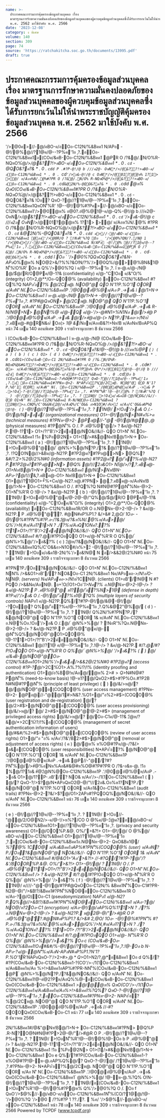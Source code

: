 ```yaml
---
name: >-
  ประกาศคณะกรรมการคุ้มครองข้อมูลส่วนบุคคล เรื่อง
  มาตรฐานการรักษาความมั่นคงปลอดภัยของข้อมูลส่วนบุคคลของผู้ควบคุมข้อมูลส่วนบุคคลซึ่งได้รับการยกเว้นไม่ให้นำพระราชบัญญัติคุ้มครองข้อมูลส่วนบุคคล
  พ.ศ. 2562 มาใช้บังคับ พ.ศ. 2566
date: '2023-12-08'
category: ง พิเศษ
volume: 140
section: 309
page: 74
source: 'https://ratchakitcha.soc.go.th/documents/13995.pdf'
draft: true
---
```


# ประกาศคณะกรรมการคุ้มครองข้อมูลส่วนบุคคล เรื่อง มาตรฐานการรักษาความมั่นคงปลอดภัยของข้อมูลส่วนบุคคลของผู้ควบคุมข้อมูลส่วนบุคคลซึ่งได้รับการยกเว้นไม่ให้นำพระราชบัญญัติคุ้มครองข้อมูลส่วนบุคคล พ.ศ. 2562 มาใช้บังคับ พ.ศ. 2566

'/>@0ค>//-@/คBO-ค/อOอ-C12N/%&Bคค1 N/APอ -@!/@%@//?1@ค/@--?P%ค'1อ ,?.อOอ-C12N/%&Bคค1อ(COค/&คB-Oอ-C12N/%&Bคค1 @PR O /?&@/.N/O%R-NQหO%ํ@*/>/@&??!>คBO-ค/อOอ-C12N/%&Bคค1 * . 0 . `cd` -@QO&?ค?& * . 0 . `cdd P .#?P-@!/@ b ///ค2@- OหN*/>/@&??!>คBO-ค/อOอ-C12N/%&Bคค1 * . 0 . `cd` '/>อ&-@!/@ c OหN*/>/@01?@ํ@ห% 1?1> >@/ ห/Aอห%N/.@%#?PR O /?&@/.N/O% R-NQหO%ํ@*/>/@&??!>คBO-ค/อOอ-C12N/%&Bคค1 * . 0 . `cd` &@2N/%-@QO&?ค?& * . 0 . `cdd ํ@ห% QหO(COค/&คB-Oอ-C12N/%&Bคค1#?PR O /?&@/.N/O%R-NQหO%ํ@*/>/@&??!>คBO-ค/อOอ-C12N/%&Bคค1 * . 0 . `cd` -@QO&?ค?& !Oอ? QหO-?@//?1@ค/@--?P%ค'1อ ,?.อOอ-C12N/%&Bคค1QหON'็%R' !@--@!/@%#?Pค>//-@/คBO-ค/อOอ-C12N/%&Bคค1'/>@0ํ@ห% อ@0?.อํ@%@!@-ค/@-Q%-@!/@ b ///ค2@- OหN*/>/@&??!>คBO-ค/อOอ-C12N/%&Bคค1 * . 0 . `cd` '/>อ&-@!/@ c ///ค2อ OหN*/>/@01?@ํ@ห% 1?1> >@/ ห/Aอห%N/.@% #?PR O /?&@/.N/O%R-NQหO%ํ@*/>/@&??!>คBO-ค/อOอ-C12N/%&Bคค1 * . 0 . `cd` &@2N/%-@QO&?ค?& * . 0 . `cdd ค>//-@/คBO-ค/อOอ-C12N/%&Bคค1 @ออ'/>@0R/O ? !NอR'%?Q Oอ _ '/>@0%?QN/?./N@ ì '/>@0ค>//-@/คBO-ค/อOอ-C12N/%&Bคค1 N/APอ -@!/@% @//?1@ค/@--?P%ค'1อ ,?.อOอ-C12N/%&Bคค1อ(COค/&คB-Oอ-C12N/%&Bคค1@PR O /?&@/.N/O% R-NQหO%ํ@*/>/@&??!>คBO-ค/อOอ-C12N/%&Bคค1 * . 0 . `cd` -@QO&?ค?& * . 0 . `cdd î Oอ ` '/>@0%?QQหOQO&?ค?&N-APอ*O%ํ@ห% NO@2>&/?%%?&O!N/?%'/>@0Q%/@>@%BN&1@ N'็%!O%R' Oอ a Q%'/>@0%?Q ì ค/@--?P%ค'1อ ,?. î ห-@.ค/@-/N@ @/$ํ@/R/O@Pค/@-1?& (confidentiality) ค/@-"C!Oอ ค/&"O/% (integrity) O1>2,@**/Oอ-QO@% (availability) อOอ-C12N/%&Bคค1 #?Q%?Q N*APอ'้อ?% @/2Cห@. NO@"@ QO N'1?P.%O'1 OOR ห/AอN'ิ N(.Oอ-C12N/%&Bคค1P .'/@0@อํ@%@ห/Aอ P .->อ& ì @/1>N-> Oอ-C12N/%&Bคค1 î ห-@.ค/@-/N@ @/1>N-> -@!/@//?1@ค/@--?P%ค'1อ ,?. #?P#ํ@QหON> @/2Cห@. NO@"@ QO N'1?P.%O'1 OOR ห/AอN'ิ N(.Oอ-C12N/%&Bคค1P .'/@0@ อํ@%@ห/AอP .->อ& R-N/N@>N> @N!%@ ค/@-Q ค/@-'/>-@#N1>%N1Nอ @//>#ํ@ P .'/@0@อํ@%@ห/AอP .->อ& @//>#ํ@ค/@-(> N?P./?&คอ-*>/N!อ/์ ,?.คBค@-#@RN&อ/์ Oอ(> *1@ &*/Nอห/AออB&?!>Nห!B ห/AอNห!BอAP%Q หน้า 74 เลม 140 ตอนพิเศษ 309 ง ราชกิจจานุเบกษา 8 ธันวาคม 2566

ì (COค/&คB-Oอ-C12N/%&Bคค1 î ห-@.ค/@-/N@ (COค/&คB-Oอ-C12N/%&Bคค1#?PR O /?&@/.N/O%R-NQหO%ํ@ */>/@&??!>คBO-ค/อOอ-C12N/%&Bคค1 * . 0 . `cd` -@QO&?ค?&!@--@!/@ b ///คห%@P ( ` ) ( a ) ( b ) ( c ) O1> ( d ) OหN*/>/@&??!>คBO-ค/อOอ-C12N/%&Bคค1 * . 0 . `cd` O1>(COค/&คB-Oอ-C1 2N/%&Bคค1#?PR O /?&.N/O%R-NQหO%ํ@&#&??!>OหN*/>/@&??!>คBO-ค/อOอ-C12N/%&Bคค1 * . 0 . `cd` #?Qห- ห/AอO!N&@2N/%-@QO&?ค?&!@-#?Pํ@ห% Q%*/>/@01?@!@--@!/@ b ///ค2อ OหN*/>/@&??!>คBO-ค/อOอ-C12N/%&Bคค1 * . 0 . `cd` Oอ b (COค/&คB-Oอ-C12N/%&Bคค1-?ห%O@#?P!Oอ? QหO-?@//?1@ค/@--?P%ค'1อ ,?.อ Oอ-C12N/%&Bคค1#?PNห-@>2- N*APอ'้อ?%@/2Cห@. NO@"@ QO N'1?P.%O'1 OOR ห/AอN'ิ N(. Oอ-C12N/%&Bคค1P .'/@0@อํ@%@ห/AอP .->อ& P .>!Oอ-?-@!/@//?1@ค/@--?P%ค'1อ ,?. #?PN'็%R'!@--@!/@% ? !NอR'%?Q ( _ ) -@!/@//?1@ค/@--?P%ค'1อ ,?. ? 1N@/ >!Oอค/อ&ค1B-@/NO&//&//- QO O1>N'ิ N(.Oอ-C12N/%&Bคค1 R-N/N@Oอ-C12N/%&Bคค1 ? 1N@/>อ.CNQ%/C'O&&Nอ2@/ห/AอQ%/C'O&& อ>N1O#/อ%>2์ ห/Aอ/C'O&&อAP%Q O!@- ( ` ) -@!/@//?1@ค/@--?P%ค'1อ ,?. ? 1N@/ >!Oอ'/>อ& O /.-@!/@/N>อค์/ (organizational measures) O1>-@!/@/N>N#ค%>ค (technical measures) #?PNห-@>2- @Pอ@//-"@ -@!/@/#@@.,@* (physical measures) #?Pํ@N'็% O /. P .คํ@%@"@/> ? &ค/@-N2?P.!@-1?1> O1>/?!"B'/>2ค์อ@/NO&//&//- QO O1>N'ิ N(.Oอ-C12N/%&Bคค1 !1อ %Pอ@2N> O1>(1/>#&@Nห!B@/1>N-> Oอ-C12N/%&Bคค1 ( a ) -@!/@//?1@ค/@--?P%ค'1อ ,?. ? 1N@/ >!Oอคํ@%@"@@/ ํ @N%>%@/N?P./?& @//?1@ค/@--?P%ค'1อ ,?. !?QO!N@//>&Bค/@-N2?P.#?P2ํ@ค?#?Pอ@>N> @Q%?&#/?*.์2>%2@/2%N#0 (information assets) #?P2ํ@ค? @/'้อ?%ค/@-N2?P.#?P2ํ@ค?#?Pอ@>N> @Q% @/!//2อ&O1> N)้@/>/?,?.คBค@-O1>Nห!B@/1>N-> Oอ-C12N/%&Bคค1 @/N(>Nห!BN-APอ-?@/!//*&,?.คBค@-O1> Nห!B@/1>N-> Oอ-C12N/%&Bคค1 O1>@//?1@O1>+ื้%+Cค/@-N2?.ห@.#?PN> @,?.คBค@-ห/AอNห!B @/1>N-> Oอ-C12N/%&Bคค1 O /. #?Q%?Q N#N@#?Pํ@N'็%Nห-@>2- O1>N'็%R'R O !@-/> ? &ค/@-N2?P. ( b ) -@!/@//?1@ค/@--?P%ค'1อ ,?. ? 1N@/ >!Oอคํ@%@"@ค/@-2@-@/"Q%@/$ํ@/R/O @Pค/@-1?& (confidentiality) ค/@-"C!Oอค/&"O/% (integrity) O1>2,@**/Oอ-QO@% (availability) อOอ-C12N/%&Bคค1R/OR O อ.N@Nห-@>2-!@-/> ? &ค/@-N2?P. P .คํ@%@"@'ั?. #@N#คP%P1.? &/>&# 2,@*O/ 1Oอ- -@!/@%#?PN'็%#?P.อ-/?&2ํ@ห/?&ห%N/.@%ห/Aอ>@/ Q%'/>N,#ห/Aอ1?1>N ? ./?%ห/AอQ1ONค?.?% 1?1>O1>/?!"B'/>2ค์อ@/NO&//&//- QO O1>N'ิ N(.Oอ-C12N/%&Bคค1 #/?*.@/#?P!OอQO O1>ค/@-N'็%R'R O Q%@/ ํ @N%>%@/'/>อ&?% ( c ) 2ํ@ห/?&@/NO&//&//- QO O1>N'ิ N(.Oอ-C12N/%&Bคค1Q%/C'O&&อ>N1O#/อ%>2์ -@!/@//?1@ค/@--?P%ค'1อ ,?. ? 1N@/ >!Oอค/อ&ค1B-2N/%'/>อ&!N@ N อ/>&&2@/2%N#0 หน้า 75 เลม 140 ตอนพิเศษ 309 ง ราชกิจจานุเบกษา 8 ธันวาคม 2566

#?PN?P./Oอ?&@/NO&//&//- QO O1>N'ิ N(.Oอ-C12N/%&Bคค1 NN% />&&O1>อB'/์? NO&Oอ-C1 2N/%&Bคค1 Nค/APอคอ-*>/N!อ/์O-NN@. (servers) Nค/APอคอ-*>/N!อ/์1CN@. (clients) O1>อB'/์!N@ N #?PQO />&&Nค/AอN@. อ+!์O//์O1>Oอ'*1>Nค?% อ.N@Nห-@>2-!@-/> ? &ค/@-N2?P. P .คํ@%@"@ ห1?@/'้อ?%N>1@ (defense in depth) #?Pค//'/>อ& O /.-@!/@/'้อ?%ห1@.?Q% (multiple layers of security controls) N*APอ1 ค/@-N2?P.Q%/?#?P-@!/@/&@-@!/@/ -?Oอํ@? Q%@/'้อ?%ค/@--?P%ค'1อ ,?.Q%&@2"@%@/์ ( d ) -@!/@//?1@ค/@--?P%ค'1อ ,?. ? 1N@/ Q%2N/%#?PN?P./?&@/NO@"@ QO N'1?P.%O'1 OOR 1& ห/AอN'ิ N(.Oอ-C12N/%&Bคค1 อ.N@%Oอ.!Oอ'/>อ& O /.@/ ํ @N%>%@/ ? !NอR'%?Qอ.N@Nห-@>2-!@-/> ? &ค/@-N2?P. P .คํ@%@"@ค/@-ํ@N'็%Q%@/NO@"@O1>QO@% !@-1?1>O1>/?!"B'/>2ค์อ@/NO&//&//- QO O1>N'ิ N(.Oอ-C12N/%&Bคค1 @//?1@ ค/@--?P%ค'1อ ,?.!@-/> ? &ค/@-N2?P. #/?*.@/#?P!OอQO O1>ค/@-N'็%R'R O Q%@/ ํ @N%>%@/ '/>อ&?% (  ) @/ค/&คB-@/NO@"@Oอ-C12N/%&Bคค1O1>2N/%'/>อ&อ/>&&2@/2%N#0 #?P2ํ@ค? (access control) #?P-?@/*>2C%์O1>.A%.?%!?/!% (identity proofing and authentication) O1>@/อ%B@!ห/Aอ@/ํ@ห% 2>#$>Q%@/NO@"@O1>QO@% (authorization) #?PNห-@>2- P .คํ@%@"@ ห1?@/QหO2>#$>N#N@#?Pํ@N'็% (need-to-know basis) !@-ห1?@/QหO2>#$>#?P%Oอ.#?P2B N#N@#?Pํ@N'็% (principle of least privilege) (  ) @/&/>ห@/? @/@/NO@"@อ(COQO@% (user access management) #?PNห-@>2- @Pอ@//-"@@/1#>N&?.%O1>@/"อ%2>#$>(COQO@% (user registration and de-registration) @/? @/2>#$>@/NO@"@อ(COQO@% (user access provisioning) @/&/>ห@/? @/ 2>#$>@/NO@"@!@-2>#$> (management of privileged access rights) @/&/>ห@/? @/Oอ-C1ค/@-1?& 2ํ@ห/?&@/*>2C%์!?/!%อ(COQO@% (management of secret authentication information of users) @/#&#/%2>#$>@/NO@"@อ(COQO@% (review of user access rights) O1>@/"อ "อ% ห/Aอ'/?&'/B2>#$>@/NO@"@ (removal or adjustment of access rights) ( ค ) @/ํ@ห% ห%O@#?Pค/@-/?&(> อ&อ(COQO@% (user responsibilities) N*APอ'้อ?% @/NO@"@ QO N'1?P.%O'1 OOR 1& ห/AอN'ิ N(.Oอ-C12N/%&Bคค1P .'/@0@อํ@%@ห/AอP .->อ& @P//-"@/?#?PN'็%@//>#ํ@%อNห%Aอ&#&@#ห%O@#?P#?PR O /?&-อ&ห-@. !1อ %@/1?1อ& #ํ@2ํ@N%@Oอ-C12N/%&Bคค1P .'/@0@อํ@%@ห/AอP .->อ& O1>@/1?P-.อB'/์? NO& ห/Aอ'/>-/1(1Oอ-C12N/%&Bคค1 (  ) @/? QหO-?/>$?@/N*APอQหO2@-@/"!//2อ&.Oอ%ห1?N?P./?&@/NO@"@ N'1?P.%O'1 OOR ห/Aอ1&Oอ-C12N/%&Bคค1 (audit trails) #?PNห-@>2-?&/>$?@/O1>2APอ#?PQOQ%@/NO&//&//- QO ห/AอN'ิ N(.Oอ-C12N/%&Bคค1 หน้า 76 เลม 140 ตอนพิเศษ 309 ง ราชกิจจานุเบกษา 8 ธันวาคม 2566

( e ) -@!/@//?1@ค/@--?P%ค'1อ ,?. ? 1N@/ >!Oอ//-"@@/2/O@N2/>-ค/@-!/>ห%?/CO O @%ค/@-2ํ@ค?อ@/คBO-ค/อOอ-C12N/%&Bคค1O1>@//?1@ค/@--?P%ค'1อ ,?. (privacy and security awareness) O1>@/OO%P.&@. O%/'>&?!> O1>-@!/@/ O @%@/คBO-ค/อOอ-C12N/%&Bคค1 O1>@//?1@ค/@--?P%ค'1อ ,?.อ(COค/&คB-Oอ-C12N/%&Bคค1อ.N@Nห-@>2- QหO&Bค1@/ *%?@% 1CO@ ห/Aอ&Bคค1อAP%#?PN'็%(COQO@% (user) ห/AอN?P./Oอ?&@/NO@"@ NO&//&//- QO N'1?P.%O'1 OOR 1& ห/AอN'ิ N(.Oอ-C12N/%&Bคค1 #/@&O1>"Aอ'>&?!> //-#?Q/?#?P-?@/'/?&'/BOOR%P.&@. O%/'>&?!> O1>-@!/@/ ? 1N@/ O /. P .คํ@%@"@1?1>O1>/?!"B'/>2ค์อ@/NO&//&//- QO O1>N'ิ N(.Oอ-C12N/%&Bคค1 /> ? &ค/@-N2?P. #/?*.@/#?P!OอQO O1>ค/@-N'็%R'R O Q%@/ ํ @N%>%@/ '/>อ&?% ( f ) -@!/@//?1@ค/@--?P%ค'1อ ,?. ? 1N@/ ค////-"@-@!/@/#?P#ํ@QหOOอ-C12N/% &Bคค1N'็%Oอ-C1#?PR-N2@-@/"/>&B!?/&Bคค1#?PN'็%NO@อOอ-C12N/%&Bคค1R O ห/Aอ-?@/O)Oอ-C1 (pseudonymization) N*APอ1 ค/@-N2?P.Q%@//>&B!?/&Bคค1#?PN'็%NO@อOอ-C12N/%&Bคค1 ห/Aอ-?@/ NO@/ห?2Oอ-C1 (encryption) ห/Aอ-@!/@/อAP%Q%1?1>N ? ./?% อ.N@Nห-@>2-!@-/> ? &ค/@-N2?P. ห@2@-@/"/>#ํ@R O P .คํ@%@"@'ั?.#@N#คP%P1.? &/>&# 2,@*O/ 1Oอ- -@!/@%#?PN'็% #?P.อ-/?&2ํ@ห/?&ห%N/.@%ห/Aอ>@/Q%'/>N,#ห/Aอ1?1>N ? ./?%ห/AอQ1ONค?.?% 1?1>O1> /?!"B'/>2ค์อ@/NO&//&//- QO O1>N'ิ N(.Oอ-C12N/%&Bคค1 #/?*.@/#?P!OอQO O1>ค/@- N'็%R'R O Q%@/ ํ @N%>%@/'/>อ&?% Oอ c (COค/&คB-Oอ-C12N/%&Bคค1!Oอ#&#/%-@!/@//?1@ค/@--?P%ค'1อ ,?.!@-Oอ b N-APอ-?ค/@-ํ@N'็%ห/AอN-APอN#คP%P1.?N'1?P.%O'1R'N*APอQหO-?'/>2>#$>,@*Q%@//?1@ค/@--?P%ค '1อ ,?.#?PNห-@>2- P .คํ@%@"@/> ? &ค/@-N2?P.!@-'ั?.#@N#คP%P1.? &/>&# 2,@*O/ 1Oอ- -@!/@%#?PN'็%#?P.อ-/?&2ํ@ห/?&ห%N/.@%ห/Aอ>@/Q%'/>N,#ห/Aอ1?1>N ? ./?%ห/AอQ1ONค?.?% 1?1>O1>/?!"B'/>2ค์อ@/NO&//&//- QO O1>N'ิ N(.Oอ-C12N/%&Bคค1 #/?*.@/#?P!OอQO O1>ค/@-N'็%R'R O Q%@/ ํ @N%>%@/'/>อ&?% N-APอ-?Nห!B@/1>N-> Oอ-C12N/%&Bคค1 QหO"Aอ/N@(COค/&คB-Oอ-C12N/%&Bคค1-?ค/@-ํ@N'็%!Oอ#&#/% -@!/@//?1@ค/@--?P%ค'1อ ,?.!@-///คห%@P N/O%O!N@/1>N-> ? 1N@/R-N-?ค/@-N2?P.#?P>-? (1/>#&!Nอ2>#$>O1>N2/?,@*อ&Bคค1 Oอ d Q%/?#?P(COค/&คB-Oอ-C12N/%&Bคค1-?(CO'/>-/1(1Oอ-C12N/%&Bคค1 ห/Aอ&Bคค1ห/Aอ %>!>&Bคค1อAP%#?PR-NN'็%(COค/&คB-Oอ-C12N/%&Bคค1 @P ํ @N%>%@/N?P./?&@/NO&//&//- QO ห/AอN'ิ N(. Oอ-C12N/%&Bคค1!@-คํ@2?Pห/AอQ%%@-อ(COค/&คB-Oอ-C12N/%&Bคค1 QหO(COค/&คB-Oอ-C12N/%&Bคค1 *>@/@ํ@ห% QหO(CO'/>-/1(1Oอ-C12N/%&Bคค1ห/Aอ&Bคค1ห/Aอ%>!>&Bคค1%?Q%? QหO-?-@!/@//?1@ ค/@--?P%ค'1อ ,?.อOอ-C12N/%&Bคค1#?PNห-@>2- N*APอ'้อ?%@/2Cห@. NO@"@ QO N'1?P.%O'1 OOR ห/AอN'ิ N(.Oอ-C12N/%&Bคค1P .'/@0@อํ@%@ห/AอP .->อ& //-#?QOOQหO(COค/&คB-Oอ-C1 หน้า 77 เลม 140 ตอนพิเศษ 309 ง ราชกิจจานุเบกษา 8 ธันวาคม 2566

2N/%&Bคค1#/@&"@Nห!B@/1>N-> Oอ-C12N/%&Bคค1#?PN> @Q%P .R-N?O@N#N@#?P>2@-@/"/>#ํ@R O P .-@!/@//?1@ค/@--?P%ค'1อ ,?. ? 1N@/ >!OอN'็%R'!@--@!/@%!@-Oอ b P .คํ@%@"@ /> ? &ค/@-N2?P.!@-1?1>O1>/?!"B'/>2ค์อ@/NO&//&//- QO O1>N'ิ N(.Oอ-C12N/%&Bคค1 !1อ %Pอ@2N> O1>(1/>#&@Nห!B@/1>N-> Oอ-C12N/%&Bคค1 Oอ e Q%/?#?P(COค/&คB-Oอ-C12N/%&Bคค1-?ห%O@#?P!@-ห-@.อAP%Q%@/? QหO-?-@!/@/ /?1@ค/@--?P%ค'1อ ,?.#?PNห-@>2- N*APอ'้อ?%@/2Cห@. NO@"@ QO N'1?P.%O'1 OOR ห/Aอ N'ิ N(.Oอ-C12N/%&Bคค1P .'/@0@อํ@%@ห/AอP .->อ& QหO(COค/&คB-Oอ-C12N/%&Bคค1 ํ @N%>%@/ !@-ห-@.%?Q% O!N-@!/@//?1@ค/@--?P%ค'1อ ,?. ? 1N@/อ(COค/&คB-Oอ-C12N/%&Bคค1 >!OอN'็%R'!@--@!/@%#?Pํ@ห% Q%'/>@0%?Q O /. Oอ f QหO'/>$@%//-@/คBO-ค/อOอ-C12N/%&Bคค1N'็%(CO/?1@@/!@-'/>@0%?Q '/>@0  /?%#?P 1 $?%/@ค- * . 0 . `cd 6 N$?./?.  %ค/ '/>$@%//-@/คBO-ค/อOอ-C12N/%&Bคค1 หน้า 78 เลม 140 ตอนพิเศษ 309 ง ราชกิจจานุเบกษา 8 ธันวาคม 2566 Powered by TCPDF (www.tcpdf.org)
